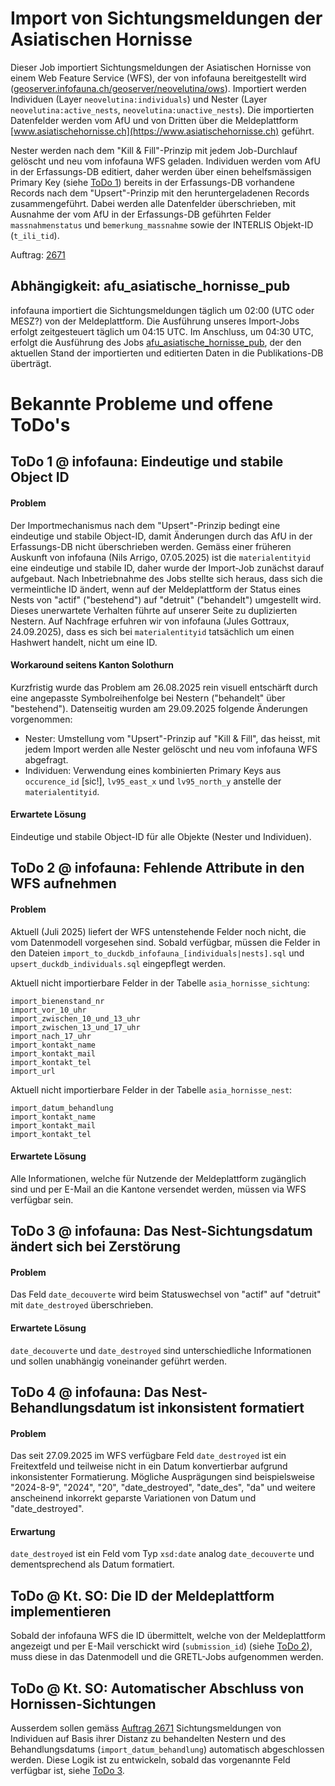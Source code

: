 # Import von Sichtungsmeldungen der Asiatischen Hornisse

Dieser Job importiert Sichtungsmeldungen der Asiatischen Hornisse von einem Web Feature Service (WFS), der von infofauna bereitgestellt wird ([geoserver.infofauna.ch/geoserver/neovelutina/ows](https://geoserver.infofauna.ch/geoserver/neovelutina/ows)). Importiert werden Individuen (Layer `neovelutina:individuals`) und Nester (Layer `neovelutina:active_nests`, `neovelutina:unactive_nests`). Die importierten Datenfelder werden vom AfU und von Dritten über die Meldeplattform [www.asiatischehornisse.ch](https://www.asiatischehornisse.ch) geführt.

Nester werden nach dem "Kill & Fill"-Prinzip mit jedem Job-Durchlauf gelöscht und neu vom infofauna WFS geladen. Individuen werden vom AfU in der Erfassungs-DB editiert, daher werden über einen behelfsmässigen Primary Key (siehe [ToDo 1](#todo-1--infofauna-eindeutige-und-stabile-object-id)) bereits in der Erfassungs-DB vorhandene Records nach dem "Upsert"-Prinzip mit den heruntergeladenen Records zusammengeführt. Dabei werden alle Datenfelder überschrieben, mit Ausnahme der vom AfU in der Erfassungs-DB geführten Felder `massnahmenstatus` und `bemerkung_massnahme` sowie der INTERLIS Objekt-ID (`t_ili_tid`).

Auftrag: [2671](https://sogis.openproject.com/projects/task/work_packages/2671)

## Abhängigkeit: afu_asiatische_hornisse_pub

infofauna importiert die Sichtungsmeldungen täglich um 02:00 (UTC oder MESZ?) von der Meldeplattform. Die Ausführung unseres Import-Jobs erfolgt zeitgesteuert täglich um 04:15 UTC. Im Anschluss, um 04:30 UTC, erfolgt die Ausführung des Jobs [afu_asiatische_hornisse_pub](https://github.com/sogis/gretljobs/tree/main/afu_asiatische_hornisse_pub), der den aktuellen Stand der importierten und editierten Daten in die Publikations-DB überträgt.

# Bekannte Probleme und offene ToDo's

## ToDo 1 @ infofauna: Eindeutige und stabile Object ID

#### Problem

Der Importmechanismus nach dem "Upsert"-Prinzip bedingt eine eindeutige und stabile Object-ID, damit Änderungen durch das AfU in der Erfassungs-DB nicht überschrieben werden. Gemäss einer früheren Auskunft von infofauna (Nils Arrigo, 07.05.2025) ist die `materialentityid` eine eindeutige und stabile ID, daher wurde der Import-Job zunächst darauf aufgebaut. Nach Inbetriebnahme des Jobs stellte sich heraus, dass sich die vermeintliche ID ändert, wenn auf der Meldeplattform der Status eines Nests von "actif" ("bestehend") auf "detruit" ("behandelt") umgestellt wird. Dieses unerwartete Verhalten führte auf unserer Seite zu duplizierten Nestern. Auf Nachfrage erfuhren wir von infofauna (Jules Gottraux, 24.09.2025), dass es sich bei `materialentityid` tatsächlich um einen Hashwert handelt, nicht um eine ID.

#### Workaround seitens Kanton Solothurn

Kurzfristig wurde das Problem am 26.08.2025 rein visuell entschärft durch eine angepasste Symbolreihenfolge bei Nestern ("behandelt" über "bestehend"). Datenseitig wurden am 29.09.2025 folgende Änderungen vorgenommen:

- Nester: Umstellung vom "Upsert"-Prinzip auf "Kill & Fill", das heisst, mit jedem Import werden alle Nester gelöscht und neu vom infofauna WFS abgefragt.
- Individuen: Verwendung eines kombinierten Primary Keys aus `occurence_id` \[sic!\], `lv95_east_x` und `lv95_north_y` anstelle der `materialentityid`.

#### Erwartete Lösung

Eindeutige und stabile Object-ID für alle Objekte (Nester und Individuen).

## ToDo 2 @ infofauna: Fehlende Attribute in den WFS aufnehmen

#### Problem

Aktuell (Juli 2025) liefert der WFS untenstehende Felder noch nicht, die vom Datenmodell vorgesehen sind. Sobald verfügbar, müssen die Felder in den Dateien `import_to_duckdb_infofauna_[individuals|nests].sql` und `upsert_duckdb_individuals.sql` eingepflegt werden.

Aktuell nicht importierbare Felder in der Tabelle `asia_hornisse_sichtung`:

    import_bienenstand_nr
    import_vor_10_uhr
    import_zwischen_10_und_13_uhr
    import_zwischen_13_und_17_uhr
    import_nach_17_uhr
    import_kontakt_name
    import_kontakt_mail
    import_kontakt_tel
    import_url

Aktuell nicht importierbare Felder in der Tabelle `asia_hornisse_nest`:

    import_datum_behandlung
    import_kontakt_name
    import_kontakt_mail
    import_kontakt_tel

#### Erwartete Lösung

Alle Informationen, welche für Nutzende der Meldeplattform zugänglich sind und per E-Mail an die Kantone versendet werden, müssen via WFS verfügbar sein.

## ToDo 3 @ infofauna: Das Nest-Sichtungsdatum ändert sich bei Zerstörung

#### Problem

Das Feld `date_decouverte` wird beim Statuswechsel von "actif" auf "detruit" mit `date_destroyed` überschrieben.

#### Erwartete Lösung

`date_decouverte` und `date_destroyed` sind unterschiedliche Informationen und sollen unabhängig voneinander geführt werden.

## ToDo 4 @ infofauna: Das Nest-Behandlungsdatum ist inkonsistent formatiert

#### Problem

Das seit 27.09.2025 im WFS verfügbare Feld `date_destroyed` ist ein Freitextfeld und teilweise nicht in ein Datum konvertierbar aufgrund inkonsistenter Formatierung. Mögliche Ausprägungen sind beispielsweise "2024-8-9", "2024", "20", "date_destroyed", "date_des", "da" und weitere anscheinend inkorrekt geparste Variationen von Datum und "date_destroyed".

#### Erwartung

`date_destroyed` ist ein Feld vom Typ `xsd:date` analog `date_decouverte` und dementsprechend als Datum formatiert.

## ToDo @ Kt. SO: Die ID der Meldeplattform implementieren

Sobald der infofauna WFS die ID übermittelt, welche von der Meldeplattform angezeigt und per E-Mail verschickt wird (`submission_id`) (siehe [ToDo 2](#todo-2--infofauna-fehlende-attribute-in-den-wfs-aufnehmen)), muss diese in das Datenmodell und die GRETL-Jobs aufgenommen werden.

## ToDo @ Kt. SO: Automatischer Abschluss von Hornissen-Sichtungen

Ausserdem sollen gemäss [Auftrag 2671](https://sogis.openproject.com/projects/task/work_packages/2671) Sichtungsmeldungen von Individuen auf Basis ihrer Distanz zu behandelten Nestern und des Behandlungsdatums (`import_datum_behandlung`) automatisch abgeschlossen werden. Diese Logik ist zu entwickeln, sobald das vorgenannte Feld verfügbar ist, siehe [ToDo 3](#todo-3--infofauna-das-nest-sichtungsdatum-ändert-sich-bei-zerstörung).
